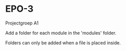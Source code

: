 EPO-3
=====
Projectgroep A1

Add a folder for each module in the 'modules' folder.

Folders can only be added when a file is placed inside.
